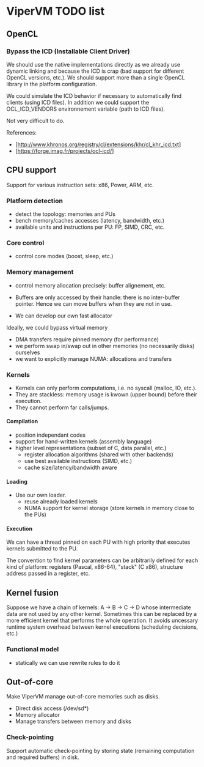 # ViperVM TODO list #

## OpenCL ##

### Bypass the ICD (Installable Client Driver) ###

We should use the native implementations directly as we already use dynamic
linking and because the ICD is crap (bad support for different OpenCL versions,
etc.). We should support more than a single OpenCL library in the platform
configuration.

We could simulate the ICD behavior if necessary to automatically find clients
(using ICD files). In addition we could support the OCL_ICD_VENDORS
environnement variable (path to ICD files). 

Not very difficult to do. 

References:

* [http://www.khronos.org/registry/cl/extensions/khr/cl_khr_icd.txt]
* [https://forge.imag.fr/projects/ocl-icd/]

## CPU support ##

Support for various instruction sets: x86, Power, ARM, etc.

### Platform detection ###

* detect the topology: memories and PUs
* bench memory/caches accesses (latency, bandwidth, etc.)
* available units and instructions per PU: FP, SIMD, CRC, etc.

### Core control ###

* control core modes (boost, sleep, etc.)

### Memory management ###

* control memory allocation precisely: buffer alignement, etc.
* Buffers are only accessed by their handle: there is no inter-buffer pointer.
Hence we can move buffers when they are not in use.

* We can develop our own fast allocator

Ideally, we could bypass virtual memory
* DMA transfers require pinned memory (for performance)
* we perform swap in/swap out in other memories (no necessarily disks) ourselves
* we want to explicitly manage NUMA: allocations and transfers


### Kernels ###

* Kernels can only perform computations, i.e. no syscall (malloc, IO, etc.).
* They are stackless: memory usage is kwown (upper bound) before their execution.
* They cannot perform far calls/jumps.

#### Compilation ####

* position independant codes
* support for hand-written kernels (assembly language)
* higher level representations (subset of C, data parallel, etc.)
    * register allocation algorithms (shared with other backends)
    * use best available instructions (SIMD, etc.)
    * cache size/latency/bandwidth aware

#### Loading ####

* Use our own loader.
    * reuse already loaded kernels
    * NUMA support for kernel storage (store kernels in memory close to the PUs)

#### Execution ####

We can have a thread pinned on each PU with high priority that executes kernels
submitted to the PU.

The convention to find kernel parameters can be arbitrarily defined for each
kind of platform: registers (Pascal, x86-64), "stack" (C x86), structure
address passed in a register, etc.

## Kernel fusion ## 

Suppose we have a chain of kernels: A -> B -> C -> D
whose intermediate data are not used by any other kernel.
Sometimes this can be replaced by a more efficient kernel that performs the whole operation.
It avoids uncessary runtime system overhead between kernel executions (scheduling decisions, etc.)

### Functional model ###

* statically we can use rewrite rules to do it


## Out-of-core ##

Make ViperVM manage out-of-core memories such as disks.

* Direct disk access (/dev/sd*)
* Memory allocator
* Manage transfers between memory and disks

### Check-pointing ###

Support automatic check-pointing by storing state (remaining computation and
required buffers) in disk.
